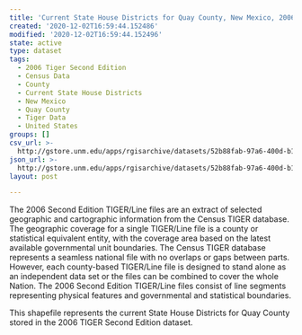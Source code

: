 ```yaml
---
title: 'Current State House Districts for Quay County, New Mexico, 2006se TIGER'
created: '2020-12-02T16:59:44.152486'
modified: '2020-12-02T16:59:44.152496'
state: active
type: dataset
tags:
  - 2006 Tiger Second Edition
  - Census Data
  - County
  - Current State House Districts
  - New Mexico
  - Quay County
  - Tiger Data
  - United States
groups: []
csv_url: >-
  http://gstore.unm.edu/apps/rgisarchive/datasets/52b88fab-97a6-400d-b1b1-7df6ebb45f15/tgr2006se_quay_sldlcu.derived.csv
json_url: >-
  http://gstore.unm.edu/apps/rgisarchive/datasets/52b88fab-97a6-400d-b1b1-7df6ebb45f15/tgr2006se_quay_sldlcu.derived.json
layout: post

---
```

The 2006 Second Edition TIGER/Line files are an extract of selected geographic and cartographic information from the Census TIGER database.  The geographic coverage for a single TIGER/Line file is a county or statistical equivalent entity, with the coverage area based on the latest available governmental unit boundaries. The Census TIGER database represents a seamless national file with no overlaps or gaps between parts.  However, each county-based TIGER/Line file is designed to stand alone as an independent data set or the files can be combined to cover the whole Nation.  The 2006 Second Edition  TIGER/Line files consist of line segments representing physical features and governmental and statistical boundaries.  

This shapefile represents the current State House Districts for Quay County stored in the 2006 TIGER Second Edition dataset.
